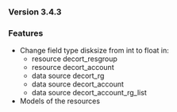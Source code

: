 ### Version 3.4.3

### Features

- Change field type disksize from int to float in:
  - resource decort_resgroup
  - resource decort_account
  - data source decort_rg
  - data source decort_account
  - data source decort_account_rg_list
- Models of the resources
